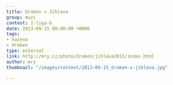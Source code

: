 ```yaml
---
title: Draken x Jihlava
group: muzi
contest: 2-liga-b
date: 2013-09-15 00:00:00 +0000
tags:
- hazena
- draken
type: external
link: http://mry.cz/photo/draken/jihlava2013/index.html
author: mry
thumbnail: "/images/content/2013-09-15_draken-x-jihlava.jpg"

---
```

